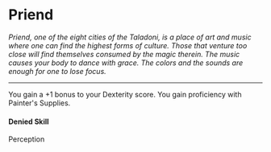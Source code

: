 Priend
======

_Priend, one of the eight cities of the Taladoni, is a place of art and music where one can find the highest forms of culture. Those that venture too close will find themselves consumed by the magic therein.  The music causes your body to dance with grace. The colors and the sounds are enough for one to lose focus._

* * *

You gain a +1 bonus to your Dexterity score.  You gain proficiency with Painter's Supplies. 

#### Denied Skill

Perception

